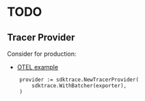 # TODO

## Tracer Provider

Consider for production:
* [OTEL example](https://opentelemetry.io/docs/demo/services/checkout/)

```golang
    provider := sdktrace.NewTracerProvider(
        sdktrace.WithBatcher(exporter),
    )
```

